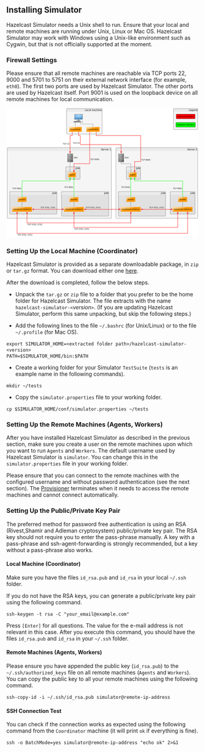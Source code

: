 
## Installing Simulator

Hazelcast Simulator needs a Unix shell to run. Ensure that your local and remote machines are running under Unix, Linux or Mac OS. Hazelcast Simulator may work with Windows using a Unix-like environment such as Cygwin, but that is not officially supported at the moment.

### Firewall Settings

Please ensure that all remote machines are reachable via TCP ports 22, 9000 and 5701 to 5751 on their external network interface (for example, `eth0`). The first two ports are used by Hazelcast Simulator. The other ports are used by Hazelcast itself. Port 9001 is used on the loopback device on all remote machines for local communication.

![](images/network.png)

### Setting Up the Local Machine (Coordinator)

Hazelcast Simulator is provided as a separate downloadable package, in `zip` or `tar.gz` format. You can download either one [here](http://www.hazelcast.org/download).

After the download is completed, follow the below steps.

- Unpack the `tar.gz` or `zip` file to a folder that you prefer to be the home folder for Hazelcast Simulator. The file extracts with the name `hazelcast-simulator-<`*version*`>`. (If you are updating Hazelcast Simulator, perform this same unpacking, but skip the following steps.)

- Add the following lines to the file `~/.bashrc` (for Unix/Linux) or to the file `~/.profile` (for Mac OS).

```
export SIMULATOR_HOME=<extracted folder path>/hazelcast-simulator-<version>
PATH=$SIMULATOR_HOME/bin:$PATH
```

- Create a working folder for your Simulator `TestSuite` (`tests` is an example name in the following commands).

```
mkdir ~/tests
```

- Copy the `simulator.properties` file to your working folder.

```
cp $SIMULATOR_HOME/conf/simulator.properties ~/tests
```

### Setting Up the Remote Machines (Agents, Workers)

After you have installed Hazelcast Simulator as described in the previous section, make sure you create a user on the remote machines upon which you want to run `Agents` and `Workers`. The default username used by Hazelcast Simulator is `simulator`. You can change this in the `simulator.properties` file in your working folder.

Please ensure that you can connect to the remote machines with the configured username and without password authentication (see the next section). The [Provisioner](#provisioner) terminates when it needs to access the remote machines and cannot connect automatically.

### Setting Up the Public/Private Key Pair

The preferred method for password free authentication is using an RSA (Rivest,Shamir and Adleman cryptosystem) public/private key pair. The RSA key should not require you to enter the pass-phrase manually. A key with a pass-phrase and ssh-agent-forwarding is strongly recommended, but a key without a pass-phrase also works.

#### Local Machine (Coordinator)

Make sure you have the files `id_rsa.pub` and `id_rsa` in your local `~/.ssh` folder.

If you do not have the RSA keys, you can generate a public/private key pair using the following command.

```
ssh-keygen -t rsa -C "your_email@example.com"
```

Press `[Enter]` for all questions. The value for the e-mail address is not relevant in this case. After you execute this command, you should have the files `id_rsa.pub` and `id_rsa` in your `~/.ssh` folder.

#### Remote Machines (Agents, Workers)

Please ensure you have appended the public key (`id_rsa.pub`) to the `~/.ssh/authorized_keys` file on all remote machines (`Agents` and `Workers`). You can 
copy the public key to all your remote machines using the following command.

```
ssh-copy-id -i ~/.ssh/id_rsa.pub simulator@remote-ip-address
```

#### SSH Connection Test

You can check if the connection works as expected using the following command from the `Coordinator` machine (it will print `ok` if everything is fine).

```
ssh -o BatchMode=yes simulator@remote-ip-address "echo ok" 2>&1
```
